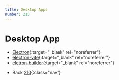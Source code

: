 ```yaml
---
title: Desktop Apps
number: 215
---
```

# Desktop App
* [Electron](https://www.electronjs.org/){:target="_blank" rel="noreferrer"}
* [electron-vite](https://electron-vite.org/){:target="_blank" rel="noreferrer"}
* [elctron-builder](https://www.electron.build/index.html){:target="_blank" rel="noreferrer"}

<!-- -->
* Back [210](210){:class="nav"}
